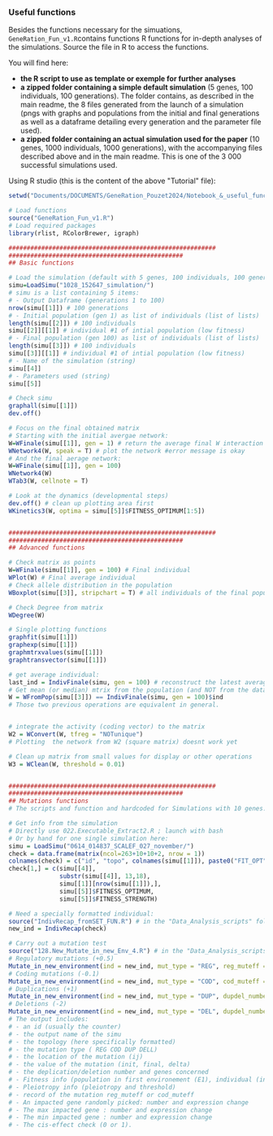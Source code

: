 ### Useful functions
Besides the functions necessary for the simuations, `GeneRation_Fun_v1.R`contains functions R functions for in-depth analyses of the simulations. Source the file in R to access the functions.

You will find here:
- **the R script to use as template or exemple for further analyses**
- **a zipped folder containing a simple default simulation** (5 genes, 100 individuals, 100 generations). The folder contains, as described in the main readme, the 8 files generated from the launch of a simulation (pngs with graphs and populations from the initial and final generations as well as a dataframe detailing every generation and the parameter file used).
- **a zipped folder containing an actual simulation used for the paper** (10 genes, 1000 individuals, 1000 generations), with the accompanying files described above and in the main readme. This is one of the 3 000 successful simulations used.

Using R studio (this is the content of the above "Tutorial" file):
```R
setwd("Documents/DOCUMENTS/GeneRation_Pouzet2024/Notebook_&_useful_functions/")

# Load functions
source("GeneRation_Fun_v1.R")
# Load required packages
library(rlist, RColorBrewer, igraph)

#########################################################
################################################
## Basic functions

# Load the simulation (default with 5 genes, 100 individuals, 100 generations)
simu=LoadSimu("1028_152647_simulation/")
# simu is a list containing 5 items:
# - Output Dataframe (generations 1 to 100)
nrow(simu[[1]]) # 100 generations
# - Initial population (gen 1) as list of individuals (list of lists)
length(simu[[2]]) # 100 individuals
simu[[2]][[1]] # individual #1 of intial population (low fitness)
# - Final population (gen 100) as list of individuals (list of lists)
length(simu[[3]]) # 100 individuals
simu[[3]][[1]] # individual #1 of intial population (low fitness)
# - Name of the simulation (string)
simu[[4]]
# - Parameters used (string)
simu[[5]]

# Check simu
graphall(simu[[1]])
dev.off()

# Focus on the final obtained matrix
# Starting with the initial avergae network:
W=WFinale(simu[[1]], gen = 1) # return the average final W interaction matrix from the output dataframe
WNetwork4(W, speak = T) # plot the network #error message is okay
# And the final aerage network:
W=WFinale(simu[[1]], gen = 100)
WNetwork4(W)
WTab3(W, cellnote = T)

# Look at the dynamics (developmental steps)
dev.off() # clean up plotting area first
WKinetics3(W, optima = simu[[5]]$FITNESS_OPTIMUM[1:5])


#########################################################
################################################
## Advanced functions

# Check matrix as points
W=WFinale(simu[[1]], gen = 100) # Final individual
WPlot(W) # Final average individual
# Check allele distribution in the population
WBoxplot(simu[[3]], stripchart = T) # all individuals of the final population

# Check Degree from matrix
WDegree(W)

# Single plotting functions
graphfit(simu[[1]])
graphexp(simu[[1]])
graphmtrxvalues(simu[[1]])
graphtransvector(simu[[1]])

# get average individual:
last_ind = IndivFinale(simu, gen = 100) # reconstruct the latest average individual from the output dataframe
# Get mean (or median) mtrix from the population (and NOT from the dataframe)
W = WFromPop(simu[[3]]) == IndivFinale(simu, gen = 100)$ind
# Those two previous operations are equivalent in general.


# integrate the activity (coding vector) to the matrix
W2 = WConvert(W, tfreg = "NOTunique")
# Plotting  the network from W2 (square matrix) doesnt work yet

# Clean up matrix from small values for display or other operations
W3 = WClean(W, threshold = 0.01)


#########################################################
################################################
## Mutations functions
# The scripts and function and hardcoded for Simulations with 10 genes.

# Get info from the simulation
# Directly use 022.Executable_Extract2.R ; launch with bash 
# Or by hand for one single simulation here: 
simu = LoadSimu("0614_014837_SCALEF_027_november/")
check = data.frame(matrix(ncol=263+10+10+2, nrow = 1))
colnames(check) = c("id", "topo", colnames(simu[[1]]), paste0("FIT_OPT", 1:10), paste0("FIT_STR",1:10))
check[1,] = c(simu[[4]], 
              substr(simu[[4]], 13,18), 
              simu[[1]][nrow(simu[[1]]),],
              simu[[5]]$FITNESS_OPTIMUM,
              simu[[5]]$FITNESS_STRENGTH)

# Need a specially formatted individual:
source("IndivRecap_fromSET_FUN.R") # in the "Data_Analysis_scripts" folder
new_ind = IndivRecap(check)

# Carry out a mutation test
source("128.New_Mutate_in_new_Env_4.R") # in the "Data_Analysis_scripts" folder
# Regulatory mutations (+0.5)
Mutate_in_new_environment(ind = new_ind, mut_type = "REG", reg_muteff = 0.5, id = 1)
# Coding mutations (-0.1)
Mutate_in_new_environment(ind = new_ind, mut_type = "COD", cod_muteff = -0.1, id = 2)
# Duplications (+1)
Mutate_in_new_environment(ind = new_ind, mut_type = "DUP", dupdel_number = 1, id = 3)
# Deletions (-2)
Mutate_in_new_environment(ind = new_ind, mut_type = "DEL", dupdel_number = 2, id = 4)
# The output includes:
# - an id (usually the counter)
# - the output name of the simu
# - the topology (here specifically formatted)
# - the mutation type ( REG COD DUP DELL)
# - the location of the mutation (ij)
# - the value of the mutation (init, final, delta)
# - the deplication/deletion number and genes concerned
# - Fitness info (population in first environement (E1), individual (ind) in E1, ind in second environment (E2), delta, effect, threshold)
# - Pleiotropy info (pleiotropy and threshold)
# - record of the mutation reg_muteff or cod_muteff
# - An impacted gene randomly picked: number and expression change
# - The max impacted gene : number and expression change
# - The min impacted gene : number and expression change
# - The cis-effect check (0 or 1).
```
